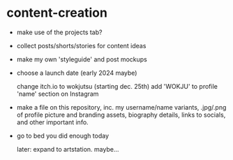 # content-creation

- make use of the projects tab?
- collect posts/shorts/stories for content ideas
- make my own 'styleguide' and post mockups
- choose a launch date (early 2024 maybe)

  change itch.io to wokjutsu (starting dec. 25th)
  add 'WOKJU' to profile 'name' section on Instagram

- make a file on this repository, inc. my username/name variants, .jpg/.png of profile picture and branding assets, biography details, links to socials, and other important info.
- go to bed you did enough today

  later: expand to artstation. maybe...
